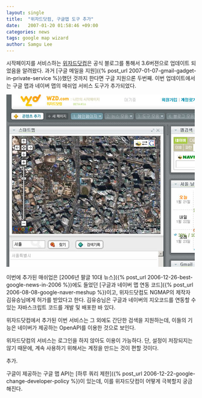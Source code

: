 ```yaml
---
layout: single
title:  "위자드닷컴, 구글맵 도구 추가"
date:   2007-01-20 01:58:46 +09:00
categories: news
tags: google map wizard
author: Samgu Lee
---
```

시작페이지를 서비스하는 [위자드닷컴](http://wzd.com/)은 공식 블로그를 통해서 3.6버젼으로 업데이트 되었음을 알려왔다. 과거 [구글 메일을 지원]({% post_url 2007-01-07-gmail-gadget-in-private-service %})했던 것까지 한다면 구글 지원으론 두번째. 이번 업데이트에서는 구글 맵과 네이버 맵의 매쉬업 서비스 도구가 추가되었다.

![위자드닷컴에 추가된 구글 네이버의 매쉬업 맵 서비스](/assets/google-maps-in-wzd.jpg)

이번에 추가된 매쉬업은 [2006년 팔글 10대 뉴스]({% post_url 2006-12-26-best-google-news-in-2006 %})에도 들었던 [구글과 네이버 맵 연동 코드]({% post_url 2006-08-08-google-naver-meshup %})이고, 위자드닷컴도 NGMAP의 제작자 김유승님에게 허가를 받았다고 한다. 김유승님은 구글과 네이버의 지오코드를 연동할 수 있는 자바스크립트 코드를 개발 및 배포한 바 있다.

위자드닷컴에서 추가된 이번 서비스는 그 외에도 간단한 검색을 지원하는데, 이들의 기능은 네이버가 제공하는 OpenAPI를 이용한 것으로 보인다.

위자드닷컴의 서비스는 로그인을 하지 않아도 이용이 가능하다. 단, 설정이 저장되지는 않기 때문에, 계속 사용하기 위해서는 계정을 만드는 것이 편할 것이다.

추가.

구글이 제공하는 구글 맵 API는 [하루 쿼리 제한]({% post_url 2006-12-22-google-change-developer-policy %})이 있는데, 이를 위자드닷컴이 어떻게 극복할지 궁금해진다.
